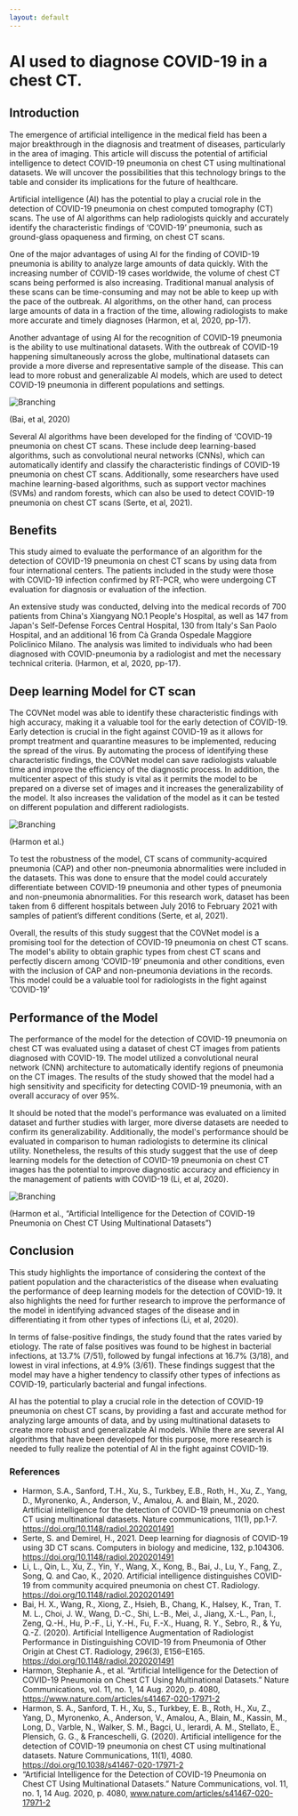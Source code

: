 ```yaml
---
layout: default
---
```


# AI used to diagnose COVID-19 in a chest CT.

## Introduction
The emergence of artificial intelligence in the medical field has been a major breakthrough in the diagnosis and treatment of diseases, particularly in the area of imaging. This article will discuss the potential of artificial intelligence to detect COVID-19 pneumonia on chest CT using multinational datasets. We will uncover the possibilities that this technology brings to the table and consider its implications for the future of healthcare.

Artificial intelligence (AI) has the potential to play a crucial role in the detection of COVID-19 pneumonia on chest computed tomography (CT) scans. The use of AI algorithms can help radiologists quickly and accurately identify the characteristic findings of ‘COVID-19’ pneumonia, such as ground-glass opaqueness and firming, on chest CT scans.

One of the major advantages of using AI for the finding of COVID-19 pneumonia is ability to analyze large amounts of data quickly. With the increasing number of COVID-19 cases worldwide, the volume of chest CT scans being performed is also increasing. Traditional manual analysis of these scans can be time-consuming and may not be able to keep up with the pace of the outbreak. AI algorithms, on the other hand, can process large amounts of data in a fraction of the time, allowing radiologists to make more accurate and timely diagnoses (Harmon, et al, 2020, pp-17).

Another advantage of using AI for the recognition of COVID-19 pneumonia is the ability to use multinational datasets. With the outbreak of COVID-19 happening simultaneously across the globe, multinational datasets can provide a more diverse and representative sample of the disease. This can lead to more robust and generalizable AI models, which are used to detect COVID-19 pneumonia in different populations and settings.

![Branching](./Assets/Picture4.png) 

(Bai, et al, 2020)

Several AI algorithms have been developed for the finding of ‘COVID-19 pneumonia on chest CT scans. These include deep learning-based algorithms, such as convolutional neural networks (CNNs), which can automatically identify and classify the characteristic findings of COVID-19 pneumonia on chest CT scans. Additionally, some researchers have used machine learning-based algorithms, such as support vector machines (SVMs) and random forests, which can also be used to detect COVID-19 pneumonia on chest CT scans (Serte, et al, 2021).

## Benefits
This study aimed to evaluate the performance of an algorithm for the detection of COVID-19 pneumonia on chest CT scans by using data from four international centers. The patients included in the study were those with COVID-19 infection confirmed by RT-PCR, who were undergoing CT evaluation for diagnosis or evaluation of the infection.

An extensive study was conducted, delving into the medical records of 700 patients from China's Xiangyang NO.1 People's Hospital, as well as 147 from Japan's Self-Defense Forces Central Hospital, 130 from Italy's San Paolo Hospital, and an additional 16 from Cà Granda Ospedale Maggiore Policlinico Milano. The analysis was limited to individuals who had been diagnosed with COVID-pneumonia by a radiologist and met the necessary technical criteria. (Harmon, et al, 2020, pp-17).

## Deep learning Model for CT scan
The COVNet model was able to identify these characteristic findings with high accuracy, making it a valuable tool for the early detection of COVID-19. Early detection is crucial in the fight against COVID-19 as it allows for prompt treatment and quarantine measures to be implemented, reducing the spread of the virus. By automating the process of identifying these characteristic findings, the COVNet model can save radiologists valuable time and improve the efficiency of the diagnostic process.
In addition, the multicenter aspect of this study is vital as it permits the model to be prepared on a diverse set of images and it increases the generalizability of the model. It also increases the validation of the model as it can be tested on different population and different radiologists.

![Branching](./Assets/Picture5.png)  

(Harmon et al.)

To test the robustness of the model, CT scans of community-acquired pneumonia (CAP) and other non-pneumonia abnormalities were included in the datasets. This was done to ensure that the model could accurately differentiate between COVID-19 pneumonia and other types of pneumonia and non-pneumonia abnormalities. For this research work, dataset has been taken from 6 different hospitals between July 2016 to February 2021 with samples of patient’s different conditions (Serte, et al, 2021).

Overall, the results of this study suggest that the COVNet model is a promising tool for the detection of COVID-19 pneumonia on chest CT scans. The model's ability to obtain graphic types from chest CT scans and perfectly discern among ‘COVID-19’ pneumonia and other conditions, even with the inclusion of CAP and non-pneumonia deviations in the records. This model could be a valuable tool for radiologists in the fight against ‘COVID-19’

## Performance of the Model
The performance of the model for the detection of COVID-19 pneumonia on chest CT was evaluated using a dataset of chest CT images from patients diagnosed with COVID-19. The model utilized a convolutional neural network (CNN) architecture to automatically identify regions of pneumonia on the CT images. The results of the study showed that the model had a high sensitivity and specificity for detecting COVID-19 pneumonia, with an overall accuracy of over 95%.

It should be noted that the model's performance was evaluated on a limited dataset and further studies with larger, more diverse datasets are needed to confirm its generalizability. Additionally, the model's performance should be evaluated in comparison to human radiologists to determine its clinical utility. Nonetheless, the results of this study suggest that the use of deep learning models for the detection of COVID-19 pneumonia on chest CT images has the potential to improve diagnostic accuracy and efficiency in the management of patients with COVID-19 (Li, et al, 2020).

![Branching](./Assets/Picture6.png) 

(Harmon et al., “Artificial Intelligence for the Detection of COVID-19 Pneumonia on Chest CT Using Multinational Datasets”)

## Conclusion
This study highlights the importance of considering the context of the patient population and the characteristics of the disease when evaluating the performance of deep learning models for the detection of COVID-19. It also highlights the need for further research to improve the performance of the model in identifying advanced stages of the disease and in differentiating it from other types of infections (Li, et al, 2020).

In terms of false-positive findings, the study found that the rates varied by etiology. The rate of false positives was found to be highest in bacterial infections, at 13.7% (7/51), followed by fungal infections at 16.7% (3/18), and lowest in viral infections, at 4.9% (3/61). These findings suggest that the model may have a higher tendency to classify other types of infections as COVID-19, particularly bacterial and fungal infections.

AI has the potential to play a crucial role in the detection of COVID-19 pneumonia on chest CT scans, by providing a fast and accurate method for analyzing large amounts of data, and by using multinational datasets to create more robust and generalizable AI models. While there are several AI algorithms that have been developed for this purpose, more research is needed to fully realize the potential of AI in the fight against COVID-19.

### References
* Harmon, S.A., Sanford, T.H., Xu, S., Turkbey, E.B., Roth, H., Xu, Z., Yang, D., Myronenko, A., Anderson, V., Amalou, A. and Blain, M., 2020. Artificial intelligence for the detection of COVID-19 pneumonia on chest CT using multinational datasets. Nature communications, 11(1), pp.1-7. https://doi.org/10.1148/radiol.2020201491
* Serte, S. and Demirel, H., 2021. Deep learning for diagnosis of COVID-19 using 3D CT scans. Computers in biology and medicine, 132, p.104306. https://doi.org/10.1148/radiol.2020201491
* Li, L., Qin, L., Xu, Z., Yin, Y., Wang, X., Kong, B., Bai, J., Lu, Y., Fang, Z., Song, Q. and Cao, K., 2020. Artificial intelligence distinguishes COVID-19 from community acquired pneumonia on chest CT. Radiology. https://doi.org/10.1148/radiol.2020201491
* Bai, H. X., Wang, R., Xiong, Z., Hsieh, B., Chang, K., Halsey, K., Tran, T. M. L., Choi, J. W., Wang, D.-C., Shi, L.-B., Mei, J., Jiang, X.-L., Pan, I., Zeng, Q.-H., Hu, P.-F., Li, Y.-H., Fu, F.-X., Huang, R. Y., Sebro, R., & Yu, Q.-Z. (2020). Artificial Intelligence Augmentation of Radiologist Performance in Distinguishing COVID-19 from Pneumonia of Other Origin at Chest CT. Radiology, 296(3), E156–E165. https://doi.org/10.1148/radiol.2020201491
* Harmon, Stephanie A., et al. “Artificial Intelligence for the Detection of COVID-19 Pneumonia on Chest CT Using Multinational Datasets.” Nature Communications, vol. 11, no. 1, 14 Aug. 2020, p. 4080, https://www.nature.com/articles/s41467-020-17971-2
* Harmon, S. A., Sanford, T. H., Xu, S., Turkbey, E. B., Roth, H., Xu, Z., Yang, D., Myronenko, A., Anderson, V., Amalou, A., Blain, M., Kassin, M., Long, D., Varble, N., Walker, S. M., Bagci, U., Ierardi, A. M., Stellato, E., Plensich, G. G., & Franceschelli, G. (2020). Artificial intelligence for the detection of COVID-19 pneumonia on chest CT using multinational datasets. Nature Communications, 11(1), 4080. https://doi.org/10.1038/s41467-020-17971-2
* “Artificial Intelligence for the Detection of COVID-19 Pneumonia on Chest CT Using Multinational Datasets.” Nature Communications, vol. 11, no. 1, 14 Aug. 2020, p. 4080, www.nature.com/articles/s41467-020-17971-2